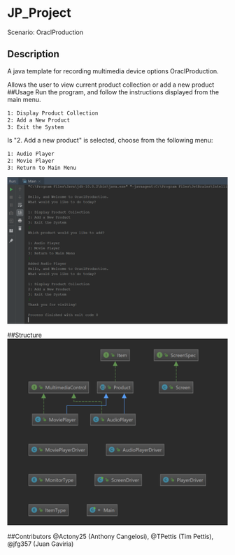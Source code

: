 # JP_Project
Scenario: OraclProduction
## Description
A java template for recording multimedia device options OraclProduction. 

Allows the user to view current product collection or add a new product
##Usage
Run the program, and follow the instructions displayed from the main menu.
```
1: Display Product Collection
2: Add a New Product
3: Exit the System
```
Is "2. Add a new product" is selected, choose from the following menu:
```
1: Audio Player
2: Movie Player
3: Return to Main Menu
```

![Image of OraclProduction running](https://github.com/exuberantram/JP_Project/blob/master/jp%20project%20running.PNG)

##Structure 
![Image of the UML for the project structure](https://github.com/exuberantram/JP_Project/blob/master/company.uml.PNG)

##Contributors
@Actony25 (Anthony Cangelosi), @TPettis (Tim Pettis), @jfg357 (Juan Gaviria)
